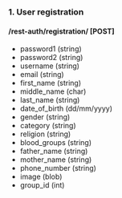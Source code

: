 ### 1. User registration
#### /rest-auth/registration/ [POST]

- password1 (string)
- password2 (string)
- username (string)
- email (string)
- first_name (string)
- middle_name (char)
- last_name (string)
- date_of_birth (dd/mm/yyyy)
- gender (string)
- category (string)
- religion (string)
- blood_groups (string)
- father_name (string)
- mother_name (string)
- phone_number (string)
- image (blob)
- group_id (int)
